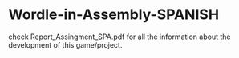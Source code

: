 # Wordle-in-Assembly-SPANISH
check Report_Assingment_SPA.pdf for all the information about the development of this game/project.
